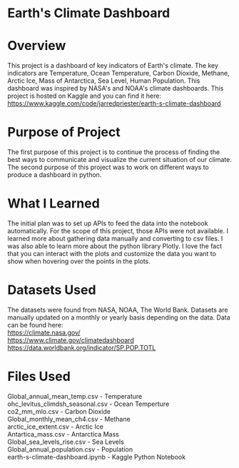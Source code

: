 # Earth's Climate Dashboard

# Overview
This project is a dashboard of key indicators of Earth's climate. The key indicators are Temperature, Ocean Temperature, Carbon Dioxide, Methane, Arctic Ice, Mass of Antarctica, Sea Level, Human Population. This dashboard was inspired by NASA's and NOAA's climate dashboards. This project is hosted on Kaggle and you can find it here: https://www.kaggle.com/code/jarredpriester/earth-s-climate-dashboard

# Purpose of Project
The first purpose of this project is to continue the process of finding the best ways to communicate and visualize the current situation of our climate. The second purpose of this project was to work on different ways to produce a dashboard in python.

# What I Learned
The initial plan was to set up APIs to feed the data into the notebook automatically. For the scope of this project, those APIs were not available. I learned more about gathering data manually and converting to csv files. I was also able to learn more about the python library Plotly. I love the fact that you can interact with the plots and customize the data you want to show when hovering over the points in the plots.

# Datasets Used
The datasets were found from NASA, NOAA, The World Bank. Datasets are manually updated on a monthly or yearly basis depending on the data. Data can be found here:    
https://climate.nasa.gov/  
https://www.climate.gov/climatedashboard  
https://data.worldbank.org/indicator/SP.POP.TOTL

# Files Used
Global_annual_mean_temp.csv - Temperature  
ohc_levitus_climdsh_seasonal.csv - Ocean Temperture  
co2_mm_mlo.csv - Carbon Dioxide  
Global_monthly_mean_ch4.csv - Methane  
arctic_ice_extent.csv - Arctic Ice  
Antartica_mass.csv - Antarctica Mass  
Global_sea_levels_rise.csv - Sea Levels  
Global_annual_population.csv - Population  
earth-s-climate-dashboard.ipynb - Kaggle Python Notebook
